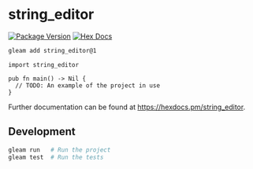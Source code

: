 # string_editor

[![Package Version](https://img.shields.io/hexpm/v/string_editor)](https://hex.pm/packages/string_editor)
[![Hex Docs](https://img.shields.io/badge/hex-docs-ffaff3)](https://hexdocs.pm/string_editor/)

```sh
gleam add string_editor@1
```
```gleam
import string_editor

pub fn main() -> Nil {
  // TODO: An example of the project in use
}
```

Further documentation can be found at <https://hexdocs.pm/string_editor>.

## Development

```sh
gleam run   # Run the project
gleam test  # Run the tests
```
